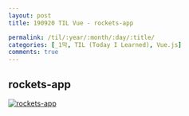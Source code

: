 ```yaml
---
layout: post
title: 190920 TIL Vue - rockets-app

permalink: /til/:year/:month/:day/:title/
categories: [_1막, TIL (Today I Learned), Vue.js]
comments: true
---
```


## **rockets-app**

[![rockets-app](http://img.youtube.com/vi/lRE03MBZnuY/0.jpg)](http://www.youtube.com/watch?v=lRE03MBZnuY "rockets-app")
